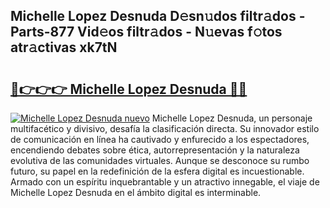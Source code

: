 ## Michelle Lopez Desnuda D𝚎sn𝚞dos filtr𝚊dos - Parts-877 Vid𝚎os filtr𝚊dos - N𝚞evas f𝚘tos atr𝚊ctivas xk7tN

# <h2><a href="http://mbavlui.tromn.icu/?c=Michelle+Lopez+Desnuda">🔗👉👉👉 Michelle Lopez Desnuda 🔗🔗</a></h2>

[![Michelle Lopez Desnuda nuevo](https://i.imgur.com/pEAQMta.gif)](http://mbavlui.tromn.icu/?c=Michelle+Lopez+Desnuda)
Michelle Lopez Desnuda, un personaje multifacético y divisivo, desafía la clasificación directa. Su innovador estilo de comunicación en línea ha cautivado y enfurecido a los espectadores, encendiendo debates sobre ética, autorrepresentación y la naturaleza evolutiva de las comunidades virtuales. Aunque se desconoce su rumbo futuro, su papel en la redefinición de la esfera digital es incuestionable. Armado con un espíritu inquebrantable y un atractivo innegable, el viaje de Michelle Lopez Desnuda en el ámbito digital es interminable.
